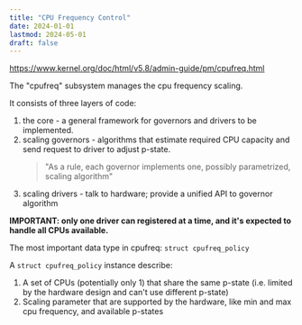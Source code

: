 ```yaml
---
title: "CPU Frequency Control"
date: 2024-01-01
lastmod: 2024-05-01
draft: false
---
```


https://www.kernel.org/doc/html/v5.8/admin-guide/pm/cpufreq.html

The "cpufreq" subsystem manages the cpu frequency scaling.

It consists of three layers of code:

1. the core - a general framework for governors and drivers to be implemented.
2. scaling governors - algorithms that estimate required CPU capacity and send request to driver to adjust p-state.
    > "As a rule, each governor implements one, possibly parametrized, scaling algorithm"
3. scaling drivers - talk to hardware; provide a unified API to governor algorithm

**IMPORTANT: only one driver can registered at a time, and it's expected to handle all CPUs available.**

The most important data type in cpufreq: `struct cpufreq_policy`

A `struct cpufreq_policy` instance describe:

1. A set of CPUs (potentially only 1) that share the same p-state (i.e. limited by the hardware design and can't use different p-state)
2. Scaling parameter that are supported by the hardware, like min and max cpu frequency, and available p-states
